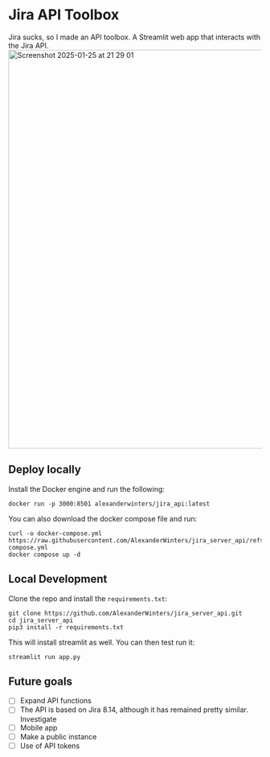 # Jira API Toolbox
Jira sucks, so I made an API toolbox. A Streamlit web app that interacts with the Jira API. 
<img width="794" alt="Screenshot 2025-01-25 at 21 29 01" src="https://github.com/user-attachments/assets/87a1368b-9619-4d04-9039-59e7cd7ee221" />



## Deploy locally
Install the Docker engine and run the following:
```
docker run -p 3000:8501 alexanderwinters/jira_api:latest
```
You can also download the docker compose file and run:
```
curl -o docker-compose.yml https://raw.githubusercontent.com/AlexanderWinters/jira_server_api/refs/heads/main/docker-compose.yml
docker compose up -d
```

## Local Development
Clone the repo and install the ```requirements.txt```:
```
git clone https://github.com/AlexanderWinters/jira_server_api.git
cd jira_server_api
pip3 install -r requirements.txt
```
This will install streamlit as well. You can then test run it:
```
streamlit run app.py
```
## Future goals
- [ ] Expand API functions
- [ ] The API is based on Jira 8.14, although it has remained pretty similar. Investigate
- [ ] Mobile app
- [ ] Make a public instance
- [ ] Use of API tokens
